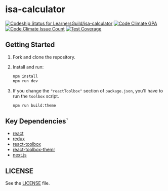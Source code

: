# isa-calculator

[ ![Codeship Status for LearnersGuild/isa-calculator](https://app.codeship.com/projects/b0c9bcf0-4c11-0135-ee02-4ae1e0c245c3/status?branch=master)](https://app.codeship.com/projects/232862)
[![Code Climate GPA](https://codeclimate.com/github/LearnersGuild/isa-calculator/badges/gpa.svg)](https://codeclimate.com/github/LearnersGuild/isa-calculator)
[![Code Climate Issue Count](https://codeclimate.com/github/LearnersGuild/isa-calculator/badges/issue_count.svg)](https://codeclimate.com/github/LearnersGuild/isa-calculator)
[![Test Coverage](https://codeclimate.com/github/LearnersGuild/isa-calculator/badges/coverage.svg)](https://codeclimate.com/github/LearnersGuild/isa-calculator/coverage)

## Getting Started

1. Fork and clone the repository.

2. Install and run:

    ```bash
    npm install
    npm run dev
    ```

3. If you change the `"reactToolbox"` section of `package.json`, you'll have to run the `toolbox` script.

    ```bash
    npm run build:theme
    ```

## Key Dependencies`

- [react][react]
- [redux][redux]
- [react-toolbox][react-toolbox]
- [react-toolbox-themr][react-toolbox-themr]
- [next.js][next.js]

## LICENSE

See the [LICENSE](./LICENSE) file.


[react]: https://facebook.github.io/react/
[redux]: http://redux.js.org/
[react-toolbox]: https://react-toolbox.com/
[react-toolbox-themr]: https://github.com/react-toolbox/react-toolbox-themr
[next.js]: https://github.com/zeit/next.js
